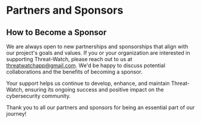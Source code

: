 # Partners and Sponsors

## How to Become a Sponsor

We are always open to new partnerships and sponsorships that align with our project's goals and values. If you or your organization are interested in supporting Threat-Watch, please reach out to us at threatwatchapp@gmail.com. We'd be happy to discuss potential collaborations and the benefits of becoming a sponsor.

Your support helps us continue to develop, enhance, and maintain Threat-Watch, ensuring its ongoing success and positive impact on the cybersecurity community.

Thank you to all our partners and sponsors for being an essential part of our journey!

